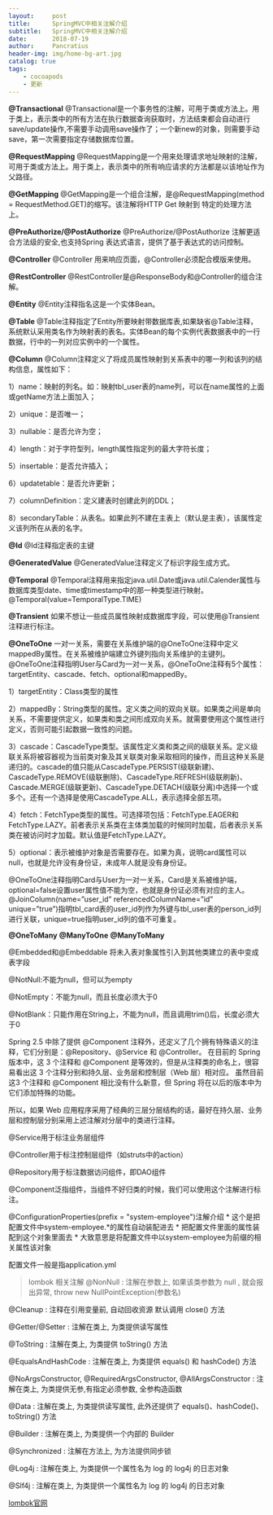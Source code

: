 ```yaml
---
layout:     post
title:      SpringMVC中相关注解介绍
subtitle:   SpringMVC中相关注解介绍
date:       2018-07-19
author:     Pancratius
header-img: img/home-bg-art.jpg
catalog: true
tags:
    - cocoapods
    - 更新
---
```

**@Transactional**
@Transactional是一个事务性的注解，可用于类或方法上。用于类上，表示类中的所有方法在执行数据查询获取时，方法结束都会自动进行save/update操作,不需要手动调用save操作了；一个新new的对象，则需要手动save，第一次需要指定存储数据库位置。

**@RequestMapping**
@RequestMapping是一个用来处理请求地址映射的注解，可用于类或方法上。用于类上，表示类中的所有响应请求的方法都是以该地址作为父路径。

**@GetMapping**
@GetMapping是一个组合注解，是@RequestMapping(method = RequestMethod.GET)的缩写。该注解将HTTP Get 映射到 特定的处理方法上。

**@PreAuthorize/@PostAuthorize**
@PreAuthorize/@PostAuthorize 注解更适合方法级的安全,也支持Spring 表达式语言，提供了基于表达式的访问控制。

**@Controller**
@Controller 用来响应页面，@Controller必须配合模版来使用。

**@RestController**
@RestController是@ResponseBody和@Controller的组合注解。

**@Entity**
@Entity注释指名这是一个实体Bean。

**@Table**
@Table注释指定了Entity所要映射带数据库表,如果缺省@Table注释，系统默认采用类名作为映射表的表名。实体Bean的每个实例代表数据表中的一行数据，行中的一列对应实例中的一个属性。

**@Column**
@Column注释定义了将成员属性映射到关系表中的哪一列和该列的结构信息，属性如下：

1）name：映射的列名。如：映射tbl_user表的name列，可以在name属性的上面或getName方法上面加入；

2）unique：是否唯一；

3）nullable：是否允许为空；

4）length：对于字符型列，length属性指定列的最大字符长度；

5）insertable：是否允许插入；

6）updatetable：是否允许更新；

7）columnDefinition：定义建表时创建此列的DDL；

8）secondaryTable：从表名。如果此列不建在主表上（默认是主表），该属性定义该列所在从表的名字。

**@Id**
@Id注释指定表的主键

**@GeneratedValue**
@GeneratedValue注释定义了标识字段生成方式。

**@Temporal**
@Temporal注释用来指定java.util.Date或java.util.Calender属性与数据库类型date、time或timestamp中的那一种类型进行映射。
@Temporal(value=TemporalType.TIME)

**@Transient**
如果不想让一些成员属性映射成数据库字段，可以使用@Transient注释进行标注。

**@OneToOne**
一对一关系，需要在关系维护端的@OneToOne注释中定义mappedBy属性。在关系被维护端建立外键列指向关系维护的主键列。
@OneToOne注释指明User与Card为一对一关系，@OneToOne注释有5个属性：targetEntity、cascade、fetch、optional和mappedBy。

1）targetEntity：Class类型的属性

2）mappedBy：String类型的属性。定义类之间的双向关联。如果类之间是单向关系，不需要提供定义，如果类和类之间形成双向关系。就需要使用这个属性进行定义，否则可能引起数据一致性的问题。

3）cascade：CascadeType类型。该属性定义类和类之间的级联关系。定义级联关系将被容器视为当前类对象及其关联类对象采取相同的操作，而且这种关系是递归的。cascade的值只能从CascadeType.PERSIST(级联新建)、CascadeType.REMOVE(级联删除)、CascadeType.REFRESH(级联刷新)、Cascade.MERGE(级联更新)、CascadeType.DETACH(级联分离)中选择一个或多个。还有一个选择是使用CascadeType.ALL，表示选择全部五项。

4）fetch：FetchType类型的属性。可选择项包括：FetchType.EAGER和FetchType.LAZY。前者表示关系类在主体类加载的时候同时加载，后者表示关系类在被访问时才加载。默认值是FetchType.LAZY。

5）optional：表示被维护对象是否需要存在。如果为真，说明card属性可以null，也就是允许没有身份证，未成年人就是没有身份证。

@OneToOne注释指明Card与User为一对一关系，Card是关系被维护端，optional=false设置user属性值不能为空，也就是身份证必须有对应的主人。@JoinColumn(name=”user_id” referencedColumnName=”id” unique=”true”)指明tbl_card表的user_id列作为外键与tbl_user表的person_id列进行关联，unique=true指明user_id列的值不可重复。

**@OneToMany**
**@ManyToOne**
**@ManyToMany**

@Embedded和@Embeddable 将未入表对象属性引入到其他类建立的表中变成表字段

@NotNull:不能为null，但可以为empty

@NotEmpty：不能为null，而且长度必须大于0

@NotBlank：只能作用在String上，不能为null，而且调用trim()后，长度必须大于0

Spring 2.5 中除了提供 @Component 注释外，还定义了几个拥有特殊语义的注释，它们分别是：@Repository、@Service 和 @Controller。
在目前的 Spring 版本中，这 3 个注释和 @Component 是等效的，但是从注释类的命名上，很容易看出这 3 个注释分别和持久层、业务层和控制层（Web 层）相对应。
虽然目前这3 个注释和 @Component 相比没有什么新意，但 Spring 将在以后的版本中为它们添加特殊的功能。

所以，如果 Web 应用程序采用了经典的三层分层结构的话，最好在持久层、业务层和控制层分别采用上述注解对分层中的类进行注释。

@Service用于标注业务层组件

@Controller用于标注控制层组件（如struts中的action）

@Repository用于标注数据访问组件，即DAO组件

@Component泛指组件，当组件不好归类的时候，我们可以使用这个注解进行标注。

@ConfigurationProperties(prefix = "system-employee")注解介绍
    * 这个是把配置文件中system-employee.*的属性自动装配进去
    * 把配置文件里面的属性装配到这个对象里面去
    * 大致意思是将配置文件中以system-employee为前缀的相关属性该对象
    
配置文件一般是指application.yml

    
    
> lombok 相关注解
@NonNull : 注解在参数上, 如果该类参数为 null , 就会报出异常,  throw new NullPointException(参数名)

@Cleanup : 注释在引用变量前, 自动回收资源 默认调用 close() 方法

@Getter/@Setter : 注解在类上, 为类提供读写属性

@ToString : 注解在类上, 为类提供 toString() 方法

@EqualsAndHashCode : 注解在类上, 为类提供 equals() 和 hashCode() 方法

@NoArgsConstructor, 
@RequiredArgsConstructor, 
@AllArgsConstructor : 注解在类上, 为类提供无参,有指定必须参数, 全参构造函数

@Data : 注解在类上, 为类提供读写属性, 此外还提供了 equals()、hashCode()、toString() 方法

@Builder : 注解在类上, 为类提供一个内部的 Builder

@Synchronized : 注解在方法上, 为方法提供同步锁

@Log4j : 注解在类上, 为类提供一个属性名为 log 的 log4j 的日志对象

@Slf4j : 注解在类上, 为类提供一个属性名为 log 的 log4j 的日志对象


[lombok官网](https://projectlombok.org/features/all)

